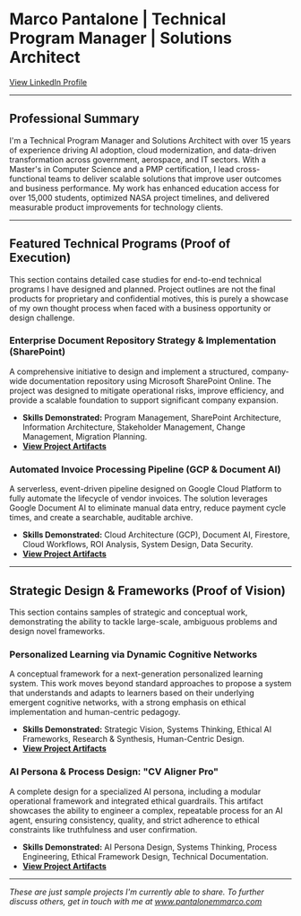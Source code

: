 # Marco Pantalone | Technical Program Manager | Solutions Architect

[View LinkedIn Profile](https://www.linkedin.com/in/pantalonemarco)

---

## Professional Summary

I'm a Technical Program Manager and Solutions Architect with over 15 years of experience driving AI adoption, cloud modernization, and data-driven transformation across government, aerospace, and IT sectors. With a Master's in Computer Science and a PMP certification, I lead cross-functional teams to deliver scalable solutions that improve user outcomes and business performance. My work has enhanced education access for over 15,000 students, optimized NASA project timelines, and delivered measurable product improvements for technology clients.

---

## Featured Technical Programs (Proof of Execution)

This section contains detailed case studies for end-to-end technical programs I have designed and planned.
Project outlines are not the final products for proprietary and confidential motives, this is purely a showcase of my own thought process when faced with a business opportunity or design challenge.

### Enterprise Document Repository Strategy & Implementation (SharePoint)

A comprehensive initiative to design and implement a structured, company-wide documentation repository using Microsoft SharePoint Online. The project was designed to mitigate operational risks, improve efficiency, and provide a scalable foundation to support significant company expansion.

* **Skills Demonstrated:** Program Management, SharePoint Architecture, Information Architecture, Stakeholder Management, Change Management, Migration Planning.
* **[View Project Artifacts](./sharepoint-repository-project)**

### Automated Invoice Processing Pipeline (GCP & Document AI)

A serverless, event-driven pipeline designed on Google Cloud Platform to fully automate the lifecycle of vendor invoices. The solution leverages Google Document AI to eliminate manual data entry, reduce payment cycle times, and create a searchable, auditable archive.

* **Skills Demonstrated:** Cloud Architecture (GCP), Document AI, Firestore, Cloud Workflows, ROI Analysis, System Design, Data Security.
* **[View Project Artifacts](./gcp-invoice-pipeline/)**

---

## Strategic Design & Frameworks (Proof of Vision)

This section contains samples of strategic and conceptual work, demonstrating the ability to tackle large-scale, ambiguous problems and design novel frameworks.

### Personalized Learning via Dynamic Cognitive Networks

A conceptual framework for a next-generation personalized learning system. This work moves beyond standard approaches to propose a system that understands and adapts to learners based on their underlying emergent cognitive networks, with a strong emphasis on ethical implementation and human-centric pedagogy.

* **Skills Demonstrated:** Strategic Vision, Systems Thinking, Ethical AI Frameworks, Research & Synthesis, Human-Centric Design.
* **[View Project Artifacts](./cognitive-networks-framework/)**

### AI Persona & Process Design: "CV Aligner Pro"

A complete design for a specialized AI persona, including a modular operational framework and integrated ethical guardrails. This artifact showcases the ability to engineer a complex, repeatable process for an AI agent, ensuring consistency, quality, and strict adherence to ethical constraints like truthfulness and user confirmation.

* **Skills Demonstrated:** AI Persona Design, Systems Thinking, Process Engineering, Ethical Framework Design, Technical Documentation.
* **[View Project Artifacts](./cv-aligner-pro-design/)**

---

*These are just sample projects I'm currently able to share. To further discuss others, get in touch with me at www.pantalonemmarco.com*
